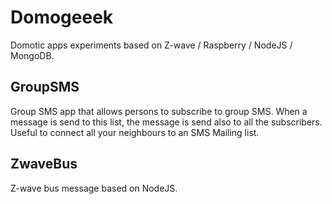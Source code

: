 Domogeeek
=========

Domotic apps experiments based on Z-wave / Raspberry / NodeJS / MongoDB.

## GroupSMS
Group SMS app that allows persons to subscribe to group SMS. 
When a message is send to this list, the message is send also to all the subscribers.
Useful to connect all your neighbours to an SMS Mailing list.

## ZwaveBus
Z-wave bus message based on NodeJS.
